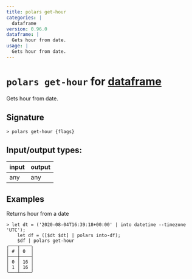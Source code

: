 ```yaml
---
title: polars get-hour
categories: |
  dataframe
version: 0.96.0
dataframe: |
  Gets hour from date.
usage: |
  Gets hour from date.
---
```

<!-- This file is automatically generated. Please edit the command in https://github.com/nushell/nushell instead. -->

# `polars get-hour` for [dataframe](/commands/categories/dataframe.md)

<div class='command-title'>Gets hour from date.</div>

## Signature

```> polars get-hour {flags} ```


## Input/output types:

| input | output |
| ----- | ------ |
| any   | any    |

## Examples

Returns hour from a date
```nu
> let dt = ('2020-08-04T16:39:18+00:00' | into datetime --timezone 'UTC');
    let df = ([$dt $dt] | polars into-df);
    $df | polars get-hour
╭───┬────╮
│ # │ 0  │
├───┼────┤
│ 0 │ 16 │
│ 1 │ 16 │
╰───┴────╯

```
